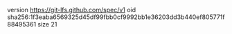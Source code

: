 version https://git-lfs.github.com/spec/v1
oid sha256:1f3eaba6569325d45df99fbb0cf9992bb1e36203dd3b440ef805771f88495361
size 21
